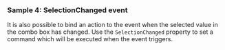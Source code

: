 ﻿### Sample 4: SelectionChanged event

It is also possible to bind an action to the event when the selected value in the combo box has changed. 
Use the `SelectionChanged` property to set a command which will be executed when the event triggers.